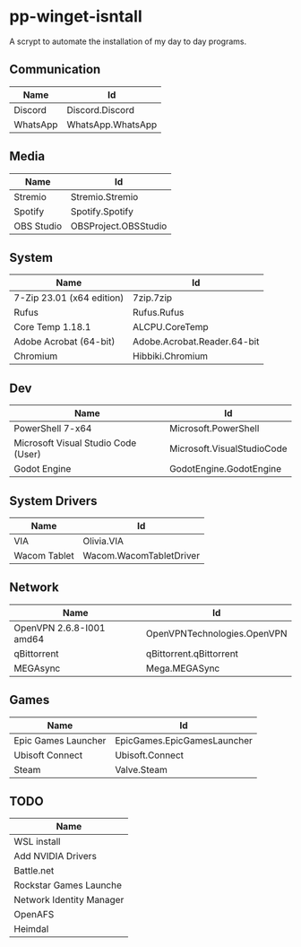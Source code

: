 # pp-winget-isntall

A scrypt to automate the installation of my day to day programs.

## Communication

| Name | Id |
| --- | --- |
| Discord | Discord.Discord |
| WhatsApp | WhatsApp.WhatsApp |

## Media

| Name | Id |
| --- | --- |
| Stremio | Stremio.Stremio |
| Spotify | Spotify.Spotify |
| OBS Studio | OBSProject.OBSStudio |

## System

| Name | Id |
| --- | --- |
| 7-Zip 23.01 (x64 edition) | 7zip.7zip |
| Rufus | Rufus.Rufus |
| Core Temp 1.18.1 | ALCPU.CoreTemp |
| Adobe Acrobat (64-bit) | Adobe.Acrobat.Reader.64-bit |
| Chromium | Hibbiki.Chromium |

## Dev

| Name | Id |
| --- | --- |
| PowerShell 7-x64 | Microsoft.PowerShell |
| Microsoft Visual Studio Code (User) | Microsoft.VisualStudioCode |
| Godot Engine | GodotEngine.GodotEngine |

## System Drivers

| Name | Id |
| --- | --- |
| VIA | Olivia.VIA |
| Wacom Tablet | Wacom.WacomTabletDriver |

## Network

| Name | Id |
| --- | --- |
| OpenVPN 2.6.8-I001 amd64 | OpenVPNTechnologies.OpenVPN |
| qBittorrent | qBittorrent.qBittorrent |
| MEGAsync | Mega.MEGASync |

## Games

| Name | Id |
| --- | --- |
| Epic Games Launcher | EpicGames.EpicGamesLauncher |
| Ubisoft Connect | Ubisoft.Connect |
| Steam | Valve.Steam |

## TODO

| Name |
| --- |
| WSL install |
| Add NVIDIA Drivers |
| Battle.net |
| Rockstar Games Launche |
| Network Identity Manager |
| OpenAFS |
| Heimdal | 

